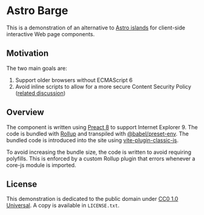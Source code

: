 # Astro Barge

This is a demonstration of an alternative to [Astro islands](https://docs.astro.build/en/concepts/islands/) for client-side interactive Web page components.

## Motivation

The two main goals are:

1. Support older browsers without ECMAScript 6
2. Avoid inline scripts to allow for a more secure Content Security Policy ([related discussion](https://github.com/withastro/roadmap/discussions/377))

## Overview

The component is written using [Preact 8](https://preactjs.com/guide/v8/getting-started/) to support Internet Explorer 9. The code is bundled with [Rollup](https://rollupjs.org/) and transpiled with [@babel/preset-env](https://babeljs.io/docs/babel-preset-env). The bundled code is introduced into the site using [vite-plugin-classic-js](https://github.com/jack126guy/vite-plugin-classic-js).

To avoid increasing the bundle size, the code is written to avoid requiring polyfills. This is enforced by a custom Rollup plugin that errors whenever a core-js module is imported.

## License

This demonstration is dedicated to the public domain under [CC0 1.0 Universal](https://creativecommons.org/publicdomain/zero/1.0/). A copy is available in `LICENSE.txt`.